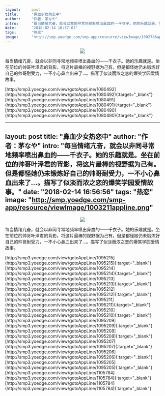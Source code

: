 ```yaml
---
layout:     post
title:      "鼻血少女热恋中"
author:     "作者：茅なや"
intro:      "每当情绪亢奋，就会以非同寻常地频率喷出鼻血的——千衣子。她的乐趣就是。坐在前位的帅哥叶泽君的背影，将这片最棒的视野据为己有。但是都怪她仍未锻炼好自己的帅哥耐受力，一不小心鼻血出来了…。描写了似淡而浓之恋的爆笑学园爱情故事。"
date:       "2018-02-14 16:57:03"
tags:       "热恋"
image:      "http://smp.yoedge.com/smp-app/resource/viewImage/1002786appline.png"
---
```

<div style="text-align: center">
<p><img src="http://smp.yoedge.com/smp-app/resource/viewImage/1002786appline.png"/></p>
</div>
<p class="post-meta">
<span>每当情绪亢奋，就会以非同寻常地频率喷出鼻血的——千衣子。她的乐趣就是。坐在前位的帅哥叶泽君的背影，将这片最棒的视野据为己有。但是都怪她仍未锻炼好自己的帅哥耐受力，一不小心鼻血出来了…。描写了似淡而浓之恋的爆笑学园爱情故事。</span>
</p>
[http://smp3.yoedge.com/view/gotoAppLine/1080492](http://smp3.yoedge.com/view/gotoAppLine/1080492){:target="_blank"}
[http://smp3.yoedge.com/view/gotoAppLine/1080491](http://smp3.yoedge.com/view/gotoAppLine/1080491){:target="_blank"}
[http://smp3.yoedge.com/view/gotoAppLine/1080490](http://smp3.yoedge.com/view/gotoAppLine/1080490){:target="_blank"}


---
layout:     post
title:      "鼻血少女热恋中"
author:     "作者：茅なや"
intro:      "每当情绪亢奋，就会以非同寻常地频率喷出鼻血的——千衣子。她的乐趣就是。坐在前位的帅哥叶泽君的背影，将这片最棒的视野据为己有。但是都怪她仍未锻炼好自己的帅哥耐受力，一不小心鼻血出来了…。描写了似淡而浓之恋的爆笑学园爱情故事。"
date:       "2018-02-14 16:56:56"
tags:       "热恋"
image:      "http://smp.yoedge.com/smp-app/resource/viewImage/1003211appline.png"
---
<div style="text-align: center">
<p><img src="http://smp.yoedge.com/smp-app/resource/viewImage/1003211appline.png"/></p>
</div>
<p class="post-meta">
<span>每当情绪亢奋，就会以非同寻常地频率喷出鼻血的——千衣子。她的乐趣就是。坐在前位的帅哥叶泽君的背影，将这片最棒的视野据为己有。但是都怪她仍未锻炼好自己的帅哥耐受力，一不小心鼻血出来了…。描写了似淡而浓之恋的爆笑学园爱情故事。</span>
</p>
[http://smp3.yoedge.com/view/gotoAppLine/1095215](http://smp3.yoedge.com/view/gotoAppLine/1095215){:target="_blank"}
[http://smp3.yoedge.com/view/gotoAppLine/1095214](http://smp3.yoedge.com/view/gotoAppLine/1095214){:target="_blank"}
[http://smp3.yoedge.com/view/gotoAppLine/1095213](http://smp3.yoedge.com/view/gotoAppLine/1095213){:target="_blank"}
[http://smp3.yoedge.com/view/gotoAppLine/1095212](http://smp3.yoedge.com/view/gotoAppLine/1095212){:target="_blank"}
[http://smp3.yoedge.com/view/gotoAppLine/1095211](http://smp3.yoedge.com/view/gotoAppLine/1095211){:target="_blank"}
[http://smp3.yoedge.com/view/gotoAppLine/1095210](http://smp3.yoedge.com/view/gotoAppLine/1095210){:target="_blank"}
[http://smp3.yoedge.com/view/gotoAppLine/1095209](http://smp3.yoedge.com/view/gotoAppLine/1095209){:target="_blank"}
[http://smp3.yoedge.com/view/gotoAppLine/1095208](http://smp3.yoedge.com/view/gotoAppLine/1095208){:target="_blank"}
[http://smp3.yoedge.com/view/gotoAppLine/1095207](http://smp3.yoedge.com/view/gotoAppLine/1095207){:target="_blank"}
[http://smp3.yoedge.com/view/gotoAppLine/1095206](http://smp3.yoedge.com/view/gotoAppLine/1095206){:target="_blank"}
[http://smp3.yoedge.com/view/gotoAppLine/1095205](http://smp3.yoedge.com/view/gotoAppLine/1095205){:target="_blank"}
[http://smp3.yoedge.com/view/gotoAppLine/1105784](http://smp3.yoedge.com/view/gotoAppLine/1105784){:target="_blank"}
[http://smp3.yoedge.com/view/gotoAppLine/1105784](http://smp3.yoedge.com/view/gotoAppLine/1105784){:target="_blank"}



